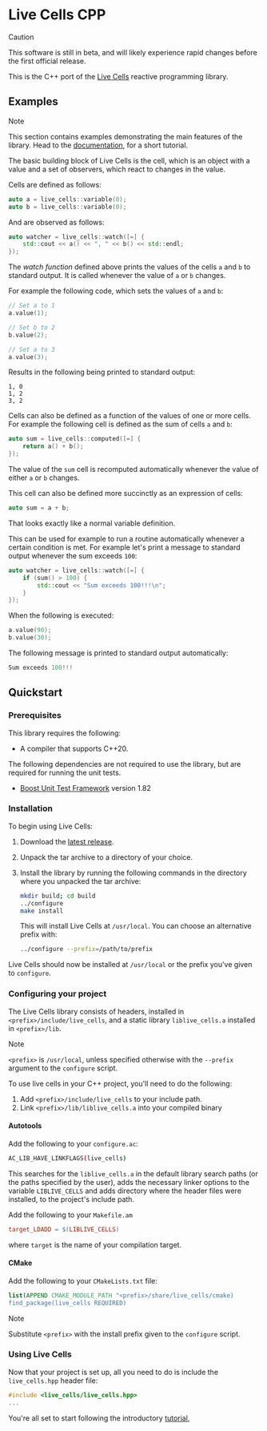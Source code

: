# Live Cells CPP

> [!CAUTION]
> This software is still in beta, and will likely experience rapid
> changes before the first official release.


This is the C++ port of the [Live
Cells](https://livecells.viditrack.com/) reactive programming library.

## Examples

> [!NOTE]
> This section contains examples demonstrating the main features of
> the library. Head to the
> [documentation](https://alex-gutev.github.io/live_cells_cpp/index.html#autotoc_md26),
> for a short tutorial.

The basic building block of Live Cells is the cell, which is an object
with a value and a set of observers, which react to changes in the
value.

Cells are defined as follows:

```c++
auto a = live_cells::variable(0);
auto b = live_cells::variable(0);
```

And are observed as follows:

```c++
auto watcher = live_cells::watch([=] {
    std::cout << a() << ", " << b() << std::endl;
});
```

The *watch function* defined above prints the values of the cells `a`
and `b` to standard output. It is called whenever the value of `a` or
`b` changes.

For example the following code, which sets the values of `a` and `b`:

```c++
// Set a to 1
a.value(1);

// Set b to 2
b.value(2);

// Set a to 3
a.value(3);
```

Results in the following being printed to standard output:

```
1, 0
1, 2
3, 2
```

Cells can also be defined as a function of the values of one or more
cells. For example the following cell is defined as the sum of cells
`a` and `b`:

```c++
auto sum = live_cells::computed([=] {
    return a() + b();
});
```

The value of the `sum` cell is recomputed automatically whenever the
value of either `a` or `b` changes.

This cell can also be defined more succinctly as an expression of cells:

```c++
auto sum = a + b;
```

That looks exactly like a normal variable definition.

This can be used for example to run a routine automatically whenever a
certain condition is met. For example let's print a message to
standard output whenever the sum exceeds `100`:

```c++
auto watcher = live_cells::watch([=] {
    if (sum() > 100) {
        std::cout << "Sum exceeds 100!!!\n";
    }
});
```

When the following is executed:

```c++
a.value(90);
b.value(30);
```

The following message is printed to standard output automatically:

```c++
Sum exceeds 100!!!
```

## Quickstart

### Prerequisites

This library requires the following:

* A compiler that supports C++20.

The following dependencies are not required to use the library, but
are required for running the unit tests.

* [Boost Unit Test Framework](https://www.boost.org/) version 1.82

### Installation

To begin using Live Cells:

1. Download the [latest release](https://github.com/alex-gutev/live_cells_cpp/releases/latest).

2. Unpack the tar archive to a directory of your choice.

3. Install the library by running the following commands in the
   directory where you unpacked the tar archive:

   ```sh
   mkdir build; cd build
   ../configure
   make install
   ```
   
    This will install Live Cells at `/usr/local`. You can choose an
    alternative prefix with:
   
   ```sh
   ../configure --prefix=/path/to/prefix
   ```

Live Cells should now be installed at `/usr/local` or the prefix you've
given to `configure`.

### Configuring your project

The Live Cells library consists of headers, installed in
`<prefix>/include/live_cells`, and a static library `liblive_cells.a`
installed in `<prefix>/lib`.

> [!NOTE]
> `<prefix>` is `/usr/local`, unless specified otherwise with the
> `--prefix` argument to the `configure` script.

To use live cells in your C++ project, you'll need to do the following:

1. Add `<prefix>/include/live_cells` to your include path.
2. Link `<prefix>/lib/liblive_cells.a` into your compiled binary

#### Autotools

Add the following to your `configure.ac`:

```sh title="configure.ac"
AC_LIB_HAVE_LINKFLAGS(live_cells)
```

This searches for the `liblive_cells.a` in the default library search
paths (or the paths specified by the user), adds the necessary linker
options to the variable `LIBLIVE_CELLS` and adds directory where the
header files were installed, to the project's include path.

Add the following to your `Makefile.am`

```makefile title="Makefile.am"
target_LDADD = $(LIBLIVE_CELLS)
```

where `target` is the name of your compilation target.

#### CMake

Add the following to your `CMakeLists.txt` file:

```cmake title="CMakeLists.txt
list(APPEND CMAKE_MODULE_PATH "<prefix>/share/live_cells/cmake)
find_package(live_cells REQUIRED)
```

> [!NOTE]
> Substitute `<prefix>` with the install prefix given to the
> `configure` script.

### Using Live Cells

Now that your project is set up, all you need to do is include the
`live_cells.hpp` header file:

```c++
#include <live_cells/live_cells.hpp>
...
```

You're all set to start following the introductory
[tutorial](https://alex-gutev.github.io/live_cells_cpp/md_doc_21-cells.html),

